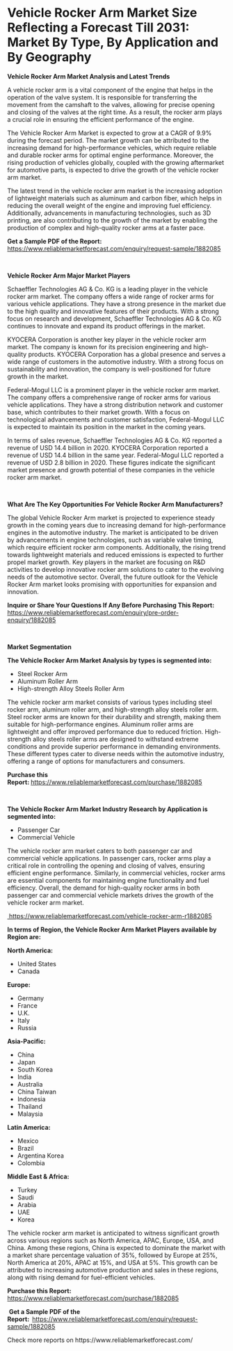 <p><h1>Vehicle Rocker Arm Market Size Reflecting a Forecast Till 2031: Market By Type, By Application and By Geography</h1></p><p><strong>Vehicle Rocker Arm Market Analysis and Latest Trends</strong></p>
<p><p>A vehicle rocker arm is a vital component of the engine that helps in the operation of the valve system. It is responsible for transferring the movement from the camshaft to the valves, allowing for precise opening and closing of the valves at the right time. As a result, the rocker arm plays a crucial role in ensuring the efficient performance of the engine.</p><p>The Vehicle Rocker Arm Market is expected to grow at a CAGR of 9.9% during the forecast period. The market growth can be attributed to the increasing demand for high-performance vehicles, which require reliable and durable rocker arms for optimal engine performance. Moreover, the rising production of vehicles globally, coupled with the growing aftermarket for automotive parts, is expected to drive the growth of the vehicle rocker arm market.</p><p>The latest trend in the vehicle rocker arm market is the increasing adoption of lightweight materials such as aluminum and carbon fiber, which helps in reducing the overall weight of the engine and improving fuel efficiency. Additionally, advancements in manufacturing technologies, such as 3D printing, are also contributing to the growth of the market by enabling the production of complex and high-quality rocker arms at a faster pace.</p></p>
<p><strong>Get a Sample PDF of the Report:&nbsp;</strong> <a href="https://www.reliablemarketforecast.com/enquiry/request-sample/1882085">https://www.reliablemarketforecast.com/enquiry/request-sample/1882085</a></p>
<p>&nbsp;</p>
<p><strong>Vehicle Rocker Arm Major Market Players</strong></p>
<p><p>Schaeffler Technologies AG & Co. KG is a leading player in the vehicle rocker arm market. The company offers a wide range of rocker arms for various vehicle applications. They have a strong presence in the market due to the high quality and innovative features of their products. With a strong focus on research and development, Schaeffler Technologies AG & Co. KG continues to innovate and expand its product offerings in the market.</p><p>KYOCERA Corporation is another key player in the vehicle rocker arm market. The company is known for its precision engineering and high-quality products. KYOCERA Corporation has a global presence and serves a wide range of customers in the automotive industry. With a strong focus on sustainability and innovation, the company is well-positioned for future growth in the market.</p><p>Federal-Mogul LLC is a prominent player in the vehicle rocker arm market. The company offers a comprehensive range of rocker arms for various vehicle applications. They have a strong distribution network and customer base, which contributes to their market growth. With a focus on technological advancements and customer satisfaction, Federal-Mogul LLC is expected to maintain its position in the market in the coming years.</p><p>In terms of sales revenue, Schaeffler Technologies AG & Co. KG reported a revenue of USD 14.4 billion in 2020. KYOCERA Corporation reported a revenue of USD 14.4 billion in the same year. Federal-Mogul LLC reported a revenue of USD 2.8 billion in 2020. These figures indicate the significant market presence and growth potential of these companies in the vehicle rocker arm market.</p></p>
<p>&nbsp;</p>
<p><strong>What Are The Key Opportunities For Vehicle Rocker Arm Manufacturers?</strong></p>
<p><p>The global Vehicle Rocker Arm market is projected to experience steady growth in the coming years due to increasing demand for high-performance engines in the automotive industry. The market is anticipated to be driven by advancements in engine technologies, such as variable valve timing, which require efficient rocker arm components. Additionally, the rising trend towards lightweight materials and reduced emissions is expected to further propel market growth. Key players in the market are focusing on R&D activities to develop innovative rocker arm solutions to cater to the evolving needs of the automotive sector. Overall, the future outlook for the Vehicle Rocker Arm market looks promising with opportunities for expansion and innovation.</p></p>
<p><strong>Inquire or Share Your Questions If Any Before Purchasing This Report:</strong> <a href="https://www.reliablemarketforecast.com/enquiry/pre-order-enquiry/1882085">https://www.reliablemarketforecast.com/enquiry/pre-order-enquiry/1882085</a></p>
<p>&nbsp;</p>
<p><strong>Market Segmentation</strong></p>
<p><strong>The Vehicle Rocker Arm Market Analysis by types is segmented into:</strong></p>
<p><ul><li>Steel Rocker Arm</li><li>Aluminum Roller Arm</li><li>High-strength Alloy Steels Roller Arm</li></ul></p>
<p><p>The vehicle rocker arm market consists of various types including steel rocker arm, aluminum roller arm, and high-strength alloy steels roller arm. Steel rocker arms are known for their durability and strength, making them suitable for high-performance engines. Aluminum roller arms are lightweight and offer improved performance due to reduced friction. High-strength alloy steels roller arms are designed to withstand extreme conditions and provide superior performance in demanding environments. These different types cater to diverse needs within the automotive industry, offering a range of options for manufacturers and consumers.</p></p>
<p><strong>Purchase this Report:&nbsp;</strong><a href="https://www.reliablemarketforecast.com/purchase/1882085">https://www.reliablemarketforecast.com/purchase/1882085</a></p>
<p>&nbsp;</p>
<p><strong>The Vehicle Rocker Arm Market Industry Research by Application is segmented into:</strong></p>
<p><ul><li>Passenger Car</li><li>Commercial Vehicle</li></ul></p>
<p><p>The vehicle rocker arm market caters to both passenger car and commercial vehicle applications. In passenger cars, rocker arms play a critical role in controlling the opening and closing of valves, ensuring efficient engine performance. Similarly, in commercial vehicles, rocker arms are essential components for maintaining engine functionality and fuel efficiency. Overall, the demand for high-quality rocker arms in both passenger car and commercial vehicle markets drives the growth of the vehicle rocker arm market.</p></p>
<p><a href="https://www.reliablemarketforecast.com/vehicle-rocker-arm-r1882085">&nbsp;https://www.reliablemarketforecast.com/vehicle-rocker-arm-r1882085</a></p>
<p><strong>In terms of Region, the Vehicle Rocker Arm Market Players available by Region are:</strong></p>
<p>
    <p> <strong> North America: </strong>
        <ul>
            <li>United States</li>
            <li>Canada</li>
        </ul>
        </p> 
    <p> <strong> Europe: </strong>
        <ul>
            <li>Germany</li>
            <li>France</li>
            <li>U.K.</li>
            <li>Italy</li>
            <li>Russia</li>
        </ul>
        </p> 
    <p> <strong> Asia-Pacific: </strong>
        <ul>
            <li>China</li>
            <li>Japan</li>
            <li>South Korea</li>
            <li>India</li>
            <li>Australia</li>
            <li>China Taiwan</li>
            <li>Indonesia</li>
            <li>Thailand</li>
            <li>Malaysia</li>
        </ul>
        </p> 
    <p> <strong> Latin America: </strong>
        <ul>
            <li>Mexico</li>
            <li>Brazil</li>
            <li>Argentina Korea</li>
            <li>Colombia</li>
        </ul>
        </p> 
    <p> <strong> Middle East & Africa: </strong>
        <ul>
            <li>Turkey</li>
            <li>Saudi</li>
            <li>Arabia</li>
            <li>UAE</li>
            <li>Korea</li>
        </ul>
    </p>
    </p>
<p><p>The vehicle rocker arm market is anticipated to witness significant growth across various regions such as North America, APAC, Europe, USA, and China. Among these regions, China is expected to dominate the market with a market share percentage valuation of 35%, followed by Europe at 25%, North America at 20%, APAC at 15%, and USA at 5%. This growth can be attributed to increasing automotive production and sales in these regions, along with rising demand for fuel-efficient vehicles.</p></p>
<p><strong>Purchase this Report: </strong><a href="https://www.reliablemarketforecast.com/purchase/1882085">https://www.reliablemarketforecast.com/purchase/1882085</a></p>
<p>&nbsp;<strong>Get a Sample PDF of the Report:&nbsp;&nbsp;</strong><a href="https://www.reliablemarketforecast.com/enquiry/request-sample/1882085">https://www.reliablemarketforecast.com/enquiry/request-sample/1882085</a></p>
<p><strong></strong></p>
<p>Check more reports on https://www.reliablemarketforecast.com/</p>